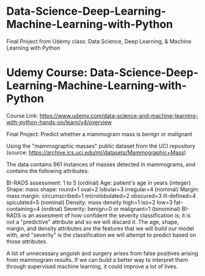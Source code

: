 # Data-Science-Deep-Learning-Machine-Learning-with-Python
Final Project from Udemy class: Data Science, Deep Learning, &amp; Machine Learning with Python

# Udemy Course: Data-Science-Deep-Learning-Machine-Learning-with-Python
Course Link: https://www.udemy.com/data-science-and-machine-learning-with-python-hands-on/learn/v4/overview

Final Project: Predict whether a mammogram mass is benign or malignant

Using the "mammographic masses" public dataset from the UCI repository (source: https://archive.ics.uci.edu/ml/datasets/Mammographic+Mass)

The data contains 961 instances of masses detected in mammograms, and contains the following attributes:

BI-RADS assessment: 1 to 5 (ordinal)
Age: patient's age in years (integer)
Shape: mass shape: round=1 oval=2 lobular=3 irregular=4 (nominal)
Margin: mass margin: circumscribed=1 microlobulated=2 obscured=3 ill-defined=4 spiculated=5 (nominal)
Density: mass density high=1 iso=2 low=3 fat-containing=4 (ordinal)
Severity: benign=0 or malignant=1 (binominal)
BI-RADS is an assesment of how confident the severity classification is; it is not a "predictive" attribute and so we will discard it.  The age, shape, margin, and density attributes are the features that we will build our model with, and "severity" is the classification we will attempt to predict based on those attributes.

A lot of unnecessary anguish and surgery arises from false positives arising from mammogram results. If we can build a better way to interpret them through supervised machine learning, it could improve a lot of lives.
